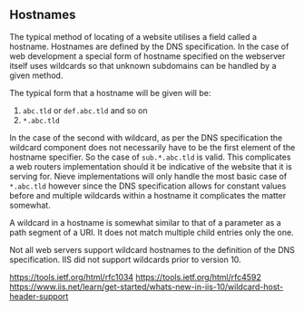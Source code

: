 ## Hostnames
The typical method of locating of a website utilises a field called a hostname. Hostnames are defined by the DNS specification. In the case of web development a special form of hostname specified on the webserver itself uses wildcards so that unknown subdomains can be handled by a given method.

The typical form that a hostname will be given will be:

1. ``abc.tld`` or ``def.abc.tld`` and so on
2. ``*.abc.tld``

In the case of the second with wildcard, as per the DNS specification the wildcard component does not necessarily have to be the first element of the hostname specifier. So the case of ``sub.*.abc.tld`` is valid. This complicates a web routers implementation should it be indicative of the website that it is serving for. Nieve implementations will only handle the most basic case of ``*.abc.tld`` however since the DNS specification allows for constant values before and multiple wildcards within a hostname it complicates the matter somewhat.

A wildcard in a hostname is somewhat similar to that of a parameter as a path segment of a URI. It does not match multiple child entries only the one.

Not all web servers support wildcard hostnames to the definition of the DNS specification. IIS did not support wildcards prior to version 10.

https://tools.ietf.org/html/rfc1034
https://tools.ietf.org/html/rfc4592
https://www.iis.net/learn/get-started/whats-new-in-iis-10/wildcard-host-header-support